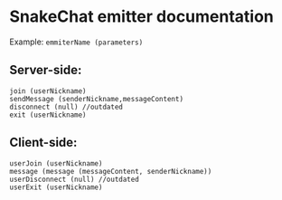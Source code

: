 # SnakeChat emitter documentation
Example: `emmiterName (parameters)`
## Server-side:
```
join (userNickname)
sendMessage (senderNickname,messageContent)
disconnect (null) //outdated
exit (userNickname)
```
## Client-side:
```
userJoin (userNickname)
message (message (messageContent, senderNickname))
userDisconnect (null) //outdated
userExit (userNickname)
```
